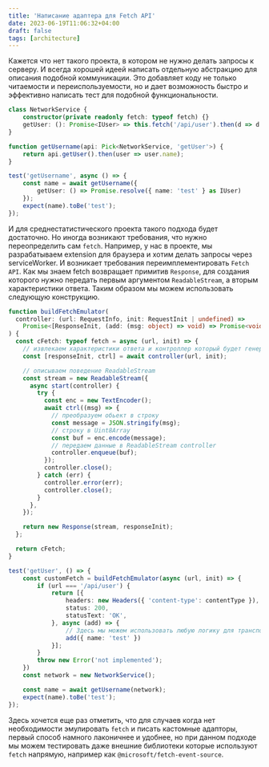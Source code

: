 ```yaml
---
title: 'Написание адаптера для Fetch API'
date: 2023-06-19T11:06:32+04:00
draft: false
tags: [architecture]
---
```


Кажется что нет такого проекта, в котором не нужно делать запросы к серверу. И всегда хорошей идеей написать отдельную абстракцию для описания подобной коммуникации. Это добавляет коду не только читаемости и переиспользуемости, но и дает возможность быстро и эффективно написать тест для подобной функциональности.

```ts
class NetworkService {
    constructor(private readonly fetch: typeof fetch) {}
    getUser: (): Promise<IUser> => this.fetch('/api/user').then(d => d.json())
}

function getUsername(api: Pick<NetworkService, 'getUser'>) {
    return api.getUser().then(user => user.name);
}

test('getUsername', async () => {
    const name = await getUsername({
        getUser: () => Promise.resolve({ name: 'test' } as IUser)
    });
    expect(name).toBe('test');
});
```

И для среднестатистического проекта такого подхода будет достаточно. Но иногда возникают требования, что нужно переопределить сам `fetch`. Например, у нас в проекте, мы разрабатываем extension для браузера и хотим делать запросы через serviceWorker. И возникает требования переимплементировать `Fetch API`. Как мы знаем fetch возвращает примитив `Response`, для создания которого нужно передать первым аргументом `ReadableStream`, а вторым характеристики ответа. Таким образом мы можем использовать следующую конструкцию.

```ts
function buildFetchEmulator(
  controller: (url: RequestInfo, init: RequestInit | undefined) =>
    Promise<[ResponseInit, (add: (msg: object) => void) => Promise<void>]>
) {
  const cFetch: typeof fetch = async (url, init) => {
    // извлекаем характеристики ответа и контроллер который будет генерировать данные
    const [responseInit, ctrl] = await controller(url, init);

    // описываем поведение ReadableStream
    const stream = new ReadableStream({
      async start(controller) {
        try {
          const enc = new TextEncoder();
          await ctrl((msg) => {
            // преобразуем обьект в строку
            const message = JSON.stringify(msg);
            // строку в Uint8Array
            const buf = enc.encode(message);
            // передаем данные в ReadableStream controller
            controller.enqueue(buf);
          });
          controller.close();
        } catch (err) {
          controller.error(err);
          controller.close();
        }
      },
    });

    return new Response(stream, responseInit);
  };

  return cFetch;
}

test('getUser', () => {
    const customFetch = buildFetchEmulator(async (url, init) => {
        if (url === '/api/user') {
            return [{
                headers: new Headers({ 'content-type': contentType }),
                status: 200,
                statusText: 'OK',
            }, async (add) => {
                // Здесь мы можем использовать любую логику для транспорта данных
                add({ name: 'test' })
            }];
        }
        throw new Error('not implemented');
    })
    const network = new NetworkService();

    const name = await getUsername(network);
    expect(name).toBe('test');
});
```

Здесь хочется еще раз отметить, что для случаев когда нет необходимости эмулировать `fetch`  и писать кастомные адапторы, первый способ намного лаконичнее и удобнее, но при данном подходе мы можем тестировать даже внешние библиотеки которые используют `fetch` напрямую, например как `@microsoft/fetch-event-source`.
